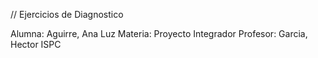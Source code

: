 // Ejercicios de Diagnostico

Alumna: Aguirre, Ana Luz
Materia: Proyecto Integrador
Profesor: Garcia, Hector
ISPC
